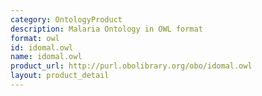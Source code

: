 ```yaml
---
category: OntologyProduct
description: Malaria Ontology in OWL format
format: owl
id: idomal.owl
name: idomal.owl
product_url: http://purl.obolibrary.org/obo/idomal.owl
layout: product_detail
---
```

